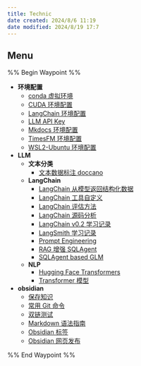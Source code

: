 ```yaml
---
title: Technic
date created: 2024/8/6 11:19
date modified: 2024/8/19 17:7
---
```

## Menu

%% Begin Waypoint %%

- **环境配置**
	- [conda 虚拟环境](./%E7%8E%AF%E5%A2%83%E9%85%8D%E7%BD%AE/conda%20%E8%99%9A%E6%8B%9F%E7%8E%AF%E5%A2%83.md)
	- [CUDA 环境配置](./%E7%8E%AF%E5%A2%83%E9%85%8D%E7%BD%AE/CUDA%20%E7%8E%AF%E5%A2%83%E9%85%8D%E7%BD%AE.md)
	- [LangChain 环境配置](./%E7%8E%AF%E5%A2%83%E9%85%8D%E7%BD%AE/LangChain%20%E7%8E%AF%E5%A2%83%E9%85%8D%E7%BD%AE.md)
	- [LLM API Key](./%E7%8E%AF%E5%A2%83%E9%85%8D%E7%BD%AE/LLM%20API%20Key.md)
	- [Mkdocs 环境配置](./%E7%8E%AF%E5%A2%83%E9%85%8D%E7%BD%AE/Mkdocs%20%E7%8E%AF%E5%A2%83%E9%85%8D%E7%BD%AE.md)
	- [TimesFM 环境配置](./%E7%8E%AF%E5%A2%83%E9%85%8D%E7%BD%AE/TimesFM%20%E7%8E%AF%E5%A2%83%E9%85%8D%E7%BD%AE.md)
	- [WSL2-Ubuntu 环境配置](./%E7%8E%AF%E5%A2%83%E9%85%8D%E7%BD%AE/WSL2-Ubuntu%20%E7%8E%AF%E5%A2%83%E9%85%8D%E7%BD%AE.md)
- **LLM**
	- **文本分类**
		- [文本数据标注 doccano](./LLM/%E6%96%87%E6%9C%AC%E5%88%86%E7%B1%BB/%E6%96%87%E6%9C%AC%E6%95%B0%E6%8D%AE%E6%A0%87%E6%B3%A8%20doccano.md)
	- **LangChain**
		- [LangChain 从模型返回结构化数据](./LLM/LangChain/LangChain%20%E4%BB%8E%E6%A8%A1%E5%9E%8B%E8%BF%94%E5%9B%9E%E7%BB%93%E6%9E%84%E5%8C%96%E6%95%B0%E6%8D%AE.md)
		- [LangChain 工具自定义](./LLM/LangChain/LangChain%20%E5%B7%A5%E5%85%B7%E8%87%AA%E5%AE%9A%E4%B9%89.md)
		- [LangChain 评估方法](./LLM/LangChain/LangChain%20%E8%AF%84%E4%BC%B0%E6%96%B9%E6%B3%95.md)
		- [LangChain 源码分析](./LLM/LangChain/LangChain%20%E6%BA%90%E7%A0%81%E5%88%86%E6%9E%90.md)
		- [LangChain v0.2 学习记录](./LLM/LangChain/LangChain%20v0.2%20%E5%AD%A6%E4%B9%A0%E8%AE%B0%E5%BD%95.md)
		- [LangSmith 学习记录](./LLM/LangChain/LangSmith%20%E5%AD%A6%E4%B9%A0%E8%AE%B0%E5%BD%95.md)
		- [Prompt Engineering](./LLM/LangChain/Prompt%20Engineering.md)
		- [RAG 增强 SQLAgent](./LLM/LangChain/RAG%20%E5%A2%9E%E5%BC%BA%20SQLAgent.md)
		- [SQLAgent based GLM](./LLM/LangChain/SQLAgent%20based%20GLM.md)
	- **NLP**
		- [Hugging Face Transformers](./LLM/NLP/Hugging%20Face%20Transformers.md)
		- [Transformer 模型](./LLM/NLP/Transformer%20%E6%A8%A1%E5%9E%8B.md)
- **obsidian**
	- [保存知识](./obsidian/%E4%BF%9D%E5%AD%98%E7%9F%A5%E8%AF%86.md)
	- [常用 Git 命令](./obsidian/%E5%B8%B8%E7%94%A8%20Git%20%E5%91%BD%E4%BB%A4.md)
	- [双链测试](./obsidian/%E5%8F%8C%E9%93%BE%E6%B5%8B%E8%AF%95.md)
	- [Markdown 语法指南](./obsidian/Markdown%20%E8%AF%AD%E6%B3%95%E6%8C%87%E5%8D%97.md)
	- [Obsidian 标签](./obsidian/Obsidian%20%E6%A0%87%E7%AD%BE.md)
	- [Obsidian 网页发布](./obsidian/Obsidian%20%E7%BD%91%E9%A1%B5%E5%8F%91%E5%B8%83.md)

%% End Waypoint %%